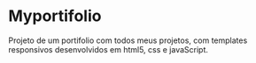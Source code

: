 # Myportifolio

Projeto de um portifolio com todos meus projetos, com templates responsivos desenvolvidos em html5, css e javaScript.
